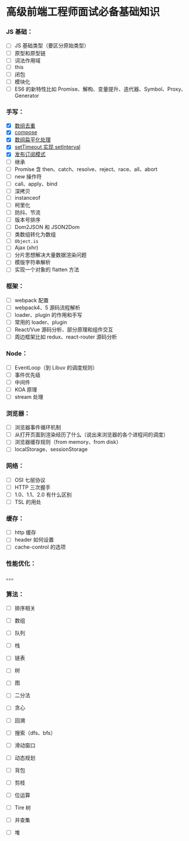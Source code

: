 # 高级前端工程师面试必备基础知识

### JS 基础：

- [ ] JS 基础类型（要区分原始类型）
- [ ] 原型和原型链
- [ ] 词法作用域
- [ ] this
- [ ] 闭包
- [ ] 模块化
- [ ] ES6 的新特性比如 Promise、解构、变量提升、迭代器、Symbol、Proxy、Generator

### 手写：

- [x] [数组去重](./2.0/array去重.js)
- [x] [compose](./2.0/compose.js)
- [x] [数组扁平化处理](./2.0/flat.js)
- [x] [setTimeout 实现 setInterval](./2.0/setTimeout实现setInterval.js)
- [x] [发布订阅模式](./2.0/subscribe.js)
- [ ] 继承
- [ ] Promise 含 then、catch、resolve、reject、race、all、abort
- [ ] new 操作符
- [ ] call、apply、bind
- [ ] 深拷贝
- [ ] instanceof
- [ ] 柯里化
- [ ] 防抖、节流
- [ ] 版本号排序
- [ ] Dom2JSON 和 JSON2Dom
- [ ] 类数组转化为数组
- [ ] `Object.is`
- [ ] Ajax (xhr)
- [ ] 分片思想解决大量数据渲染问题
- [ ] 模版字符串解析
- [ ] 实现一个对象的 flatten 方法

### 框架：

- [ ] webpack 配置
- [ ] webpack4、5 源码流程解析
- [ ] loader、plugin 的作用和手写
- [ ] 常用的 loader、plugin
- [ ] React/Vue 源码分析、部分原理和组件交互
- [ ] 周边框架比如 redux、react-router 源码分析

### Node：

- [ ] EventLoop（到 Libuv 的调度规则）
- [ ] 事件优先级
- [ ] 中间件
- [ ] KOA 原理
- [ ] stream 处理

### 浏览器：

- [ ] 浏览器事件循环机制
- [ ] 从打开页面到渲染经历了什么（说出来浏览器的各个进程间的调度）
- [ ] 浏览器缓存规则（from memory、from disk）
- [ ] localStorage、sessionStorage

### 网络：

- [ ] OSI 七层协议
- [ ] HTTP 三次握手
- [ ] 1.0、1.1、2.0 有什么区别
- [ ] TSL 的用处

### 缓存：

- [ ] http 缓存
- [ ] header 如何设置
- [ ] cache-control 的选项

### 性能优化：

。。。

### 算法：

- [ ] 排序相关
- [ ] 数组
- [ ] 队列
- [ ] 栈
- [ ] 链表
- [ ] 树
- [ ] 图

- [ ] 二分法
- [ ] 贪心
- [ ] 回溯
- [ ] 搜索（dfs、bfs）
- [ ] 滑动窗口
- [ ] 动态规划
- [ ] 背包
- [ ] 剪枝
- [ ] 位运算
- [ ] Tire 树
- [ ] 并查集
- [ ] 堆
